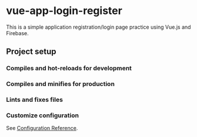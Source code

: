 # vue-app-login-register

This is a simple application registration/login page practice using Vue.js and Firebase.

## Project setup

### Compiles and hot-reloads for development

### Compiles and minifies for production

### Lints and fixes files

### Customize configuration

See [Configuration Reference](https://cli.vuejs.org/config/).
